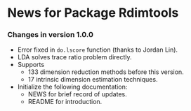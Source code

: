 # News for Package Rdimtools

### Changes in version 1.0.0
  * Error fixed in `do.lscore` function (thanks to Jordan Lin).
  * LDA solves trace ratio problem directly.
  * Supports 
    - 133 dimension reduction methods before this version.
    - 17  intrinsic dimension estimation techniques.
  * Initialize the following documentation:
    - NEWS for brief record of updates.
    - README for introduction.
